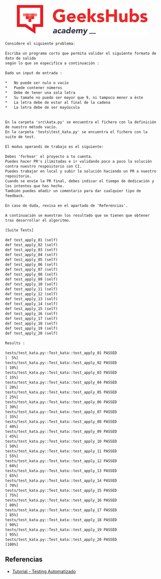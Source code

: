 <p align="center">
    <img src="https://github.com/GeeksHubsAcademy/2020-geekshubs-media/blob/master/image/logo.png" >	
</p>

    Considere el siguiente problema:

    Escriba un programa corto que permita validar el siguiente formato de dato de salida
    según lo que se especifica a continuación :
    
	Dado un input de entrada :

	* 	No puede ser nulo o vacío
    *	Puede contener números 
	*	Debe de tener una sola letra
	* 	Su tamaño no puedo ser mayor que 9, ni tampoco menor a éste
	*	La letra debe de estar al final de la cadena
	*	La letra debe de ser mayúscula


    En la carpeta 'src\kata.py' se encuentra el fichero con la definición de nuestro método vacío.
    En la carpeta 'tests\test_kata.py' se encuentra el fichero con la suite de test.

    El modus operandi de trabajo es el siguiente:
    
    Debes 'forkear' el proyecto a tu cuenta.
    Puedes hacer PR's ilimitadas e ir validando poco a poco la solución contra nuestro respositorio con CI.
    Puedes trabajar en local y subir la solución haciendo un PR a nuestro repositorio.
    Cuando se envíe la PR final, debes indicar el tiempo de dedicación y los intentos que has hecho.
    También puedes añadir un comentario para dar cualquier tipo de feedback.
    
    En caso de duda, revisa en el apartado de 'Referencias'.

    A continuación se muestran los resultado que se tienen que obtener tras desarrollar el algoritmo.
    
    [Suite Tests]

    def test_apply_01 (self)  
    def test_apply_02 (self)
    def test_apply_03 (self)
    def test_apply_04 (self)
    def test_apply_05 (self)
    def test_apply_06 (self)
    def test_apply_07 (self) 
    def test_apply_08 (self) 
    def test_apply_09 (self)
    def test_apply_10 (self)
    def test_apply_11 (self)
    def test_apply_12 (self)
    def test_apply_13 (self)
    def test_apply_14 (self)
    def test_apply_15 (self)
    def test_apply_16 (self)
    def test_apply_17 (self)
    def test_apply_18 (self)
    def test_apply_19 (self)
    def test_apply_20 (self)

    Results :
    
    tests/test_kata.py::Test_kata::test_apply_01 PASSED                      [  5%]
    tests/test_kata.py::Test_kata::test_apply_02 PASSED                      [ 10%]
    tests/test_kata.py::Test_kata::test_apply_03 PASSED                      [ 15%]
    tests/test_kata.py::Test_kata::test_apply_04 PASSED                      [ 20%]
    tests/test_kata.py::Test_kata::test_apply_05 PASSED                      [ 25%]
    tests/test_kata.py::Test_kata::test_apply_06 PASSED                      [ 30%]
    tests/test_kata.py::Test_kata::test_apply_07 PASSED                      [ 35%]
    tests/test_kata.py::Test_kata::test_apply_08 PASSED                      [ 40%]
    tests/test_kata.py::Test_kata::test_apply_09 PASSED                      [ 45%]
    tests/test_kata.py::Test_kata::test_apply_10 PASSED                      [ 50%]
    tests/test_kata.py::Test_kata::test_apply_11 PASSED                      [ 55%]
    tests/test_kata.py::Test_kata::test_apply_12 PASSED                      [ 60%]
    tests/test_kata.py::Test_kata::test_apply_13 PASSED                      [ 65%]
    tests/test_kata.py::Test_kata::test_apply_14 PASSED                      [ 70%]
    tests/test_kata.py::Test_kata::test_apply_15 PASSED                      [ 75%]
    tests/test_kata.py::Test_kata::test_apply_16 PASSED                      [ 80%]
    tests/test_kata.py::Test_kata::test_apply_17 PASSED                      [ 85%]
    tests/test_kata.py::Test_kata::test_apply_18 PASSED                      [ 90%]
    tests/test_kata.py::Test_kata::test_apply_19 PASSED                      [ 95%]
    tests/test_kata.py::Test_kata::test_apply_20 PASSED                      [100%]



## Referencias

* [Tutorial - Testing Automatizado](https://github.com/GeeksHubsAcademy/2020-js-vanilla-testing-FFFF/blob/master/README.md)
